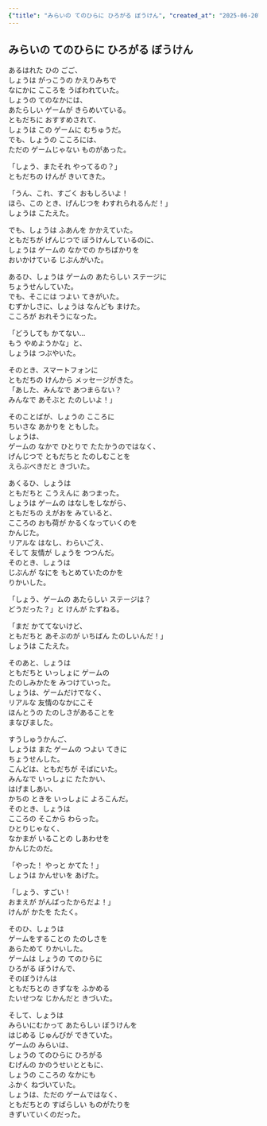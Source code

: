```yaml
---
{"title": "みらいの てのひらに ひろがる ぼうけん", "created_at": "2025-06-20T10:01:27.930528+09:00"}
---
```


## みらいの てのひらに ひろがる ぼうけん

あるはれた ひの ごご、  
しょうは がっこうの かえりみちで  
なにかに こころを うばわれていた。  
しょうの てのなかには、  
あたらしい ゲームが きらめいている。  
ともだちに おすすめされて、  
しょうは この ゲームに むちゅうだ。  
でも、しょうの こころには、  
ただの ゲームじゃない ものがあった。

「しょう、またそれ やってるの？」  
ともだちの けんが きいてきた。  

「うん、これ、すごく おもしろいよ！  
ほら、この とき、げんじつを わすれられるんだ！」  
しょうは こたえた。

でも、しょうは ふあんを かかえていた。  
ともだちが げんじつで ぼうけんしているのに、  
しょうは ゲームの なかでの かちばかりを  
おいかけている じぶんがいた。

あるひ、しょうは ゲームの あたらしい ステージに  
ちょうせんしていた。  
でも、そこには つよい てきがいた。  
むずかしさに、しょうは なんども まけた。  
こころが おれそうになった。

「どうしても かてない…  
もう やめようかな」と、  
しょうは つぶやいた。

そのとき、スマートフォンに  
ともだちの けんから メッセージがきた。  
「あした、みんなで あつまらない？  
みんなで あそぶと たのしいよ！」

そのことばが、しょうの こころに  
ちいさな あかりを ともした。  
しょうは、  
ゲームの なかで ひとりで たたかうのではなく、  
げんじつで ともだちと たのしむことを  
えらぶべきだと きづいた。

あくるひ、しょうは  
ともだちと こうえんに あつまった。  
しょうは ゲームの はなしをしながら、  
ともだちの えがおを みていると、  
こころの おも荷が かるくなっていくのを  
かんじた。  
リアルな はなし、わらいごえ、  
そして 友情が しょうを つつんだ。  
そのとき、しょうは  
じぶんが なにを もとめていたのかを  
りかいした。

「しょう、ゲームの あたらしい ステージは？  
どうだった？」と けんが たずねる。

「まだ かててないけど、  
ともだちと あそぶのが いちばん たのしいんだ！」  
しょうは こたえた。

そのあと、しょうは  
ともだちと いっしょに ゲームの  
たのしみかたを みつけていった。  
しょうは、ゲームだけでなく、  
リアルな 友情のなかにこそ  
ほんとうの たのしさがあることを  
まなびました。

すうしゅうかんご、  
しょうは また ゲームの つよい てきに  
ちょうせんした。  
こんどは、ともだちが そばにいた。  
みんなで いっしょに たたかい、  
はげましあい、  
かちの ときを いっしょに よろこんだ。  
そのとき、しょうは  
こころの そこから わらった。  
ひとりじゃなく、  
なかまが いることの しあわせを  
かんじたのだ。

「やった！ やっと かてた！」  
しょうは かんせいを あげた。

「しょう、すごい！  
おまえが がんばったからだよ！」  
けんが かたを たたく。

そのひ、しょうは  
ゲームをすることの たのしさを  
あらためて りかいした。  
ゲームは しょうの てのひらに  
ひろがる ぼうけんで、  
そのぼうけんは  
ともだちとの きずなを ふかめる  
たいせつな じかんだと きづいた。

そして、しょうは  
みらいにむかって あたらしい ぼうけんを  
はじめる じゅんびが できていた。  
ゲームの みらいは、  
しょうの てのひらに ひろがる  
むげんの かのうせいとともに、  
しょうの こころの なかにも  
ふかく ねづいていた。  
しょうは、ただの ゲームではなく、  
ともだちとの すばらしい ものがたりを  
きずいていくのだった。
